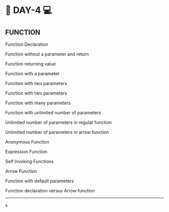 # 📔 DAY-4 💻

<h2>FUNCTION</h2>
<p>Function Declaration</p>
<p>Function without a parameter and return</p>
<p>Function returning value</p>
<p>Function with a parameter</p>
<p>Function with two parameters</p>
<p>Function with two parameters</p>
<p>Function with many parameters</p>
<p>Function with unlimited number of parameters</p>
<p>Unlimited number of parameters in regular function</p>
<p>Unlimited number of parameters in arrow function</p>
<p>Anonymous Function</p>
<p>Expression Function</p>
<p>Self Invoking Functions</p>
<p>Arrow Function</p>
<p>Function with default parameters</p>
<p>Function declaration versus Arrow function</p>
<hr>s
